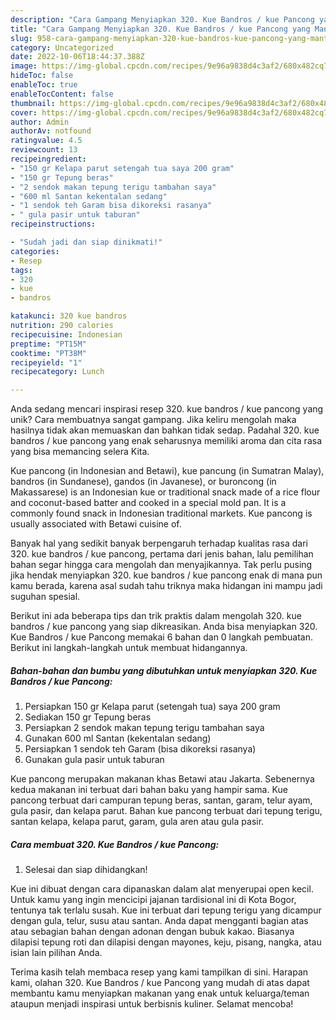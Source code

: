```yaml
---
description: "Cara Gampang Menyiapkan 320. Kue Bandros / kue Pancong yang Mantap"
title: "Cara Gampang Menyiapkan 320. Kue Bandros / kue Pancong yang Mantap"
slug: 958-cara-gampang-menyiapkan-320-kue-bandros-kue-pancong-yang-mantap
category: Uncategorized
date: 2022-10-06T18:44:37.388Z
image: https://img-global.cpcdn.com/recipes/9e96a9838d4c3af2/680x482cq70/320-kue-bandros-kue-pancong-foto-resep-utama.jpg
hideToc: false
enableToc: true
enableTocContent: false
thumbnail: https://img-global.cpcdn.com/recipes/9e96a9838d4c3af2/680x482cq70/320-kue-bandros-kue-pancong-foto-resep-utama.jpg
cover: https://img-global.cpcdn.com/recipes/9e96a9838d4c3af2/680x482cq70/320-kue-bandros-kue-pancong-foto-resep-utama.jpg
author: Admin
authorAv: notfound
ratingvalue: 4.5
reviewcount: 13
recipeingredient:
- "150 gr Kelapa parut setengah tua saya 200 gram"
- "150 gr Tepung beras"
- "2 sendok makan tepung terigu tambahan saya"
- "600 ml Santan kekentalan sedang"
- "1 sendok teh Garam bisa dikoreksi rasanya"
- " gula pasir untuk taburan"
recipeinstructions:

- "Sudah jadi dan siap dinikmati!"
categories:
- Resep
tags:
- 320
- kue
- bandros

katakunci: 320 kue bandros 
nutrition: 290 calories
recipecuisine: Indonesian
preptime: "PT15M"
cooktime: "PT38M"
recipeyield: "1"
recipecategory: Lunch

---
```





Anda sedang mencari inspirasi resep 320. kue bandros / kue pancong yang unik? Cara membuatnya sangat gampang. Jika keliru mengolah maka hasilnya tidak akan memuaskan dan bahkan tidak sedap. Padahal 320. kue bandros / kue pancong yang enak seharusnya memiliki aroma dan cita rasa yang bisa memancing selera Kita.





Kue pancong (in Indonesian and Betawi), kue pancung (in Sumatran Malay), bandros (in Sundanese), gandos (in Javanese), or buroncong (in Makassarese) is an Indonesian kue or traditional snack made of a rice flour and coconut-based batter and cooked in a special mold pan. It is a commonly found snack in Indonesian traditional markets. Kue pancong is usually associated with Betawi cuisine of.

Banyak hal yang sedikit banyak berpengaruh terhadap kualitas rasa dari 320. kue bandros / kue pancong, pertama dari jenis bahan, lalu pemilihan bahan segar hingga cara mengolah dan menyajikannya. Tak perlu pusing jika hendak menyiapkan 320. kue bandros / kue pancong enak di mana pun kamu berada, karena asal sudah tahu triknya maka hidangan ini mampu jadi suguhan spesial.






Berikut ini ada beberapa tips dan trik praktis dalam mengolah 320. kue bandros / kue pancong yang siap dikreasikan. Anda bisa menyiapkan 320. Kue Bandros / kue Pancong memakai 6 bahan dan 0 langkah pembuatan. Berikut ini langkah-langkah untuk membuat hidangannya.

<!--inarticleads1-->

##### Bahan-bahan dan bumbu yang dibutuhkan untuk menyiapkan 320. Kue Bandros / kue Pancong:

1. Persiapkan 150 gr Kelapa parut (setengah tua) saya 200 gram
1. Sediakan 150 gr Tepung beras
1. Persiapkan 2 sendok makan tepung terigu tambahan saya
1. Gunakan 600 ml Santan (kekentalan sedang)
1. Persiapkan 1 sendok teh Garam (bisa dikoreksi rasanya)
1. Gunakan  gula pasir untuk taburan


Kue pancong merupakan makanan khas Betawi atau Jakarta. Sebenernya kedua makanan ini terbuat dari bahan baku yang hampir sama. Kue pancong terbuat dari campuran tepung beras, santan, garam, telur ayam, gula pasir, dan kelapa parut. Bahan kue pancong terbuat dari tepung terigu, santan kelapa, kelapa parut, garam, gula aren atau gula pasir. 

<!--inarticleads2-->

##### Cara membuat 320. Kue Bandros / kue Pancong:


1. Selesai dan siap dihidangkan!

Kue ini dibuat dengan cara dipanaskan dalam alat menyerupai open kecil. Untuk kamu yang ingin mencicipi jajanan tardisional ini di Kota Bogor, tentunya tak terlalu susah. Kue ini terbuat dari tepung terigu yang dicampur dengan gula, telur, susu atau santan. Anda dapat mengganti bagian atas atau sebagian bahan dengan adonan dengan bubuk kakao. Biasanya dilapisi tepung roti dan dilapisi dengan mayones, keju, pisang, nangka, atau isian lain pilihan Anda. 

Terima kasih telah membaca resep yang kami tampilkan di sini. Harapan kami, olahan 320. Kue Bandros / kue Pancong yang mudah di atas dapat membantu kamu menyiapkan makanan yang enak untuk keluarga/teman ataupun menjadi inspirasi untuk berbisnis kuliner. Selamat mencoba!
